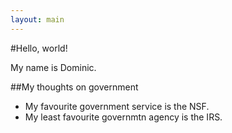 ```yaml
---
layout: main
---
```


#Hello, world!

My name is Dominic.

##My thoughts on government

* My favourite government service is the NSF.
* My least favourite governmtn agency is the IRS.

